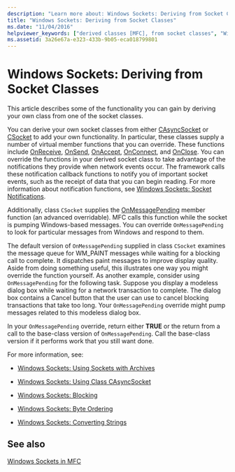 ```yaml
---
description: "Learn more about: Windows Sockets: Deriving from Socket Classes"
title: "Windows Sockets: Deriving from Socket Classes"
ms.date: "11/04/2016"
helpviewer_keywords: ["derived classes [MFC], from socket classes", "Windows Sockets [MFC], deriving from socket classes", "sockets [MFC], deriving from socket classes"]
ms.assetid: 3a26e67a-e323-433b-9b05-eca018799801
---
```

# Windows Sockets: Deriving from Socket Classes

This article describes some of the functionality you can gain by deriving your own class from one of the socket classes.

You can derive your own socket classes from either [CAsyncSocket](../mfc/reference/casyncsocket-class.md) or [CSocket](../mfc/reference/csocket-class.md) to add your own functionality. In particular, these classes supply a number of virtual member functions that you can override. These functions include [OnReceive](../mfc/reference/casyncsocket-class.md#onreceive), [OnSend](../mfc/reference/casyncsocket-class.md#onsend), [OnAccept](../mfc/reference/casyncsocket-class.md#onaccept), [OnConnect](../mfc/reference/casyncsocket-class.md#onconnect), and [OnClose](../mfc/reference/casyncsocket-class.md#onclose). You can override the functions in your derived socket class to take advantage of the notifications they provide when network events occur. The framework calls these notification callback functions to notify you of important socket events, such as the receipt of data that you can begin reading. For more information about notification functions, see [Windows Sockets: Socket Notifications](../mfc/windows-sockets-socket-notifications.md).

Additionally, class `CSocket` supplies the [OnMessagePending](../mfc/reference/csocket-class.md#onmessagepending) member function (an advanced overridable). MFC calls this function while the socket is pumping Windows-based messages. You can override `OnMessagePending` to look for particular messages from Windows and respond to them.

The default version of `OnMessagePending` supplied in class `CSocket` examines the message queue for WM_PAINT messages while waiting for a blocking call to complete. It dispatches paint messages to improve display quality. Aside from doing something useful, this illustrates one way you might override the function yourself. As another example, consider using `OnMessagePending` for the following task. Suppose you display a modeless dialog box while waiting for a network transaction to complete. The dialog box contains a Cancel button that the user can use to cancel blocking transactions that take too long. Your `OnMessagePending` override might pump messages related to this modeless dialog box.

In your `OnMessagePending` override, return either **TRUE** or the return from a call to the base-class version of `OnMessagePending`. Call the base-class version if it performs work that you still want done.

For more information, see:

- [Windows Sockets: Using Sockets with Archives](../mfc/windows-sockets-using-sockets-with-archives.md)

- [Windows Sockets: Using Class CAsyncSocket](../mfc/windows-sockets-using-class-casyncsocket.md)

- [Windows Sockets: Blocking](../mfc/windows-sockets-blocking.md)

- [Windows Sockets: Byte Ordering](../mfc/windows-sockets-byte-ordering.md)

- [Windows Sockets: Converting Strings](../mfc/windows-sockets-converting-strings.md)

## See also

[Windows Sockets in MFC](../mfc/windows-sockets-in-mfc.md)
